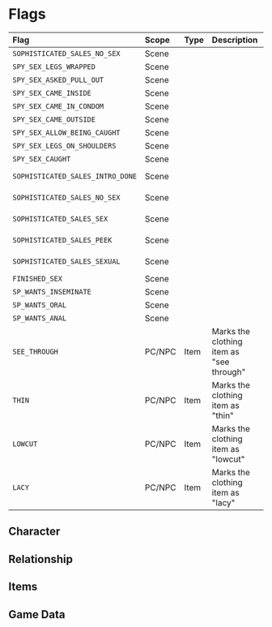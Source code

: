 # Flags

| Flag | Scope | Type | Description | Notes |
| :--- | :---- | :--- | :---------- | :---- |
| `SOPHISTICATED_SALES_NO_SEX` | Scene | | | |
| `SPY_SEX_LEGS_WRAPPED` | Scene | | | Used by `spyOnSex` |
| `SPY_SEX_ASKED_PULL_OUT` | Scene | | | Used by `spyOnSex` |
| `SPY_SEX_CAME_INSIDE` | Scene | | | Used by `spyOnSex` |
| `SPY_SEX_CAME_IN_CONDOM` | Scene | | | Used by `spyOnSex` |
| `SPY_SEX_CAME_OUTSIDE` | Scene | | | Used by `spyOnSex` |
| `SPY_SEX_ALLOW_BEING_CAUGHT` | Scene | | | Used by `spyOnSex` |
| `SPY_SEX_LEGS_ON_SHOULDERS` | Scene | | | Used by `spyOnSex` |
| `SPY_SEX_CAUGHT` | Scene | | | Used by `spyOnSex` |
| `SOPHISTICATED_SALES_INTRO_DONE` | Scene | | | Used by `sophisticatedSalesHelp` |
| `SOPHISTICATED_SALES_NO_SEX` | Scene | | | Used by `sophisticatedSalesHelp` |
| `SOPHISTICATED_SALES_SEX` | Scene | | | Used by `sophisticatedSalesHelp` |
| `SOPHISTICATED_SALES_PEEK` | Scene | | | Used by `sophisticatedSalesHelp` |
| `SOPHISTICATED_SALES_SEXUAL` | Scene | | | Used by `sophisticatedSalesHelp` |
| `FINISHED_SEX` | Scene | | | Used by `spMain` |
| `SP_WANTS_INSEMINATE` | Scene | | | Used by `spMain` |
| `SP_WANTS_ORAL` | Scene | | | Used by `spMain` |
| `SP_WANTS_ANAL` | Scene | | | Used by `spMain` |
| `SEE_THROUGH` | PC/NPC | Item | Marks the clothing item as "see through" | |
| `THIN` | PC/NPC | Item | Marks the clothing item as "thin" | |
| `LOWCUT` | PC/NPC | Item | Marks the clothing item as "lowcut" | |
| `LACY`  | PC/NPC | Item | Marks the clothing item as "lacy" | |

## Character

## Relationship

## Items

## Game Data

